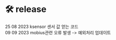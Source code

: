 
# 🛠️ release

<div>
  25 08 2023 ksensor 센서 값 얻는 코드
  <br>
  09 09 2023 mobius관련 오류 발생 -> 예외처리 업데이트 
</div>

